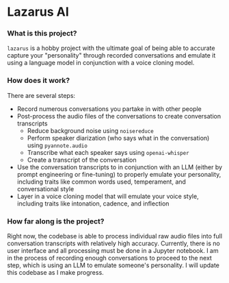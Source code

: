 # Lazarus AI
### What is this project?
`lazarus` is a hobby project with the ultimate goal of being able to accurate capture your "personality" through recorded conversations and emulate it using a language model in conjunction with a voice cloning model.
### How does it work?
There are several steps:
- Record numerous conversations you partake in with other people
- Post-process the audio files of the conversations to create conversation transcripts
	- Reduce background noise using `noisereduce`
	- Perform speaker diarization (who says what in the conversation) using `pyannote.audio`
	- Transcribe what each speaker says using `openai-whisper`
	- Create a transcript of the conversation
- Use the conversation transcripts to in conjunction with an LLM (either by prompt engineering or fine-tuning) to properly emulate your personality, including traits like common words used, temperament, and conversational style
- Layer in a voice cloning model that will emulate your voice style, including traits like intonation, cadence, and inflection
### How far along is the project?
Right now, the codebase is able to process individual raw audio files into full conversation transcripts with relatively high accuracy. Currently, there is no user interface and all processing must be done in a Jupyter notebook. I am in the process of recording enough conversations to proceed to the next step, which is using an LLM to emulate someone's personality. I will update this codebase as I make progress.